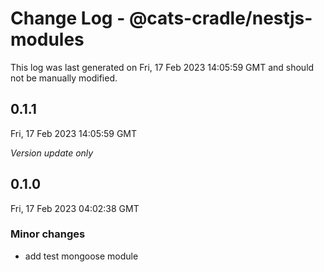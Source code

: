 # Change Log - @cats-cradle/nestjs-modules

This log was last generated on Fri, 17 Feb 2023 14:05:59 GMT and should not be manually modified.

## 0.1.1
Fri, 17 Feb 2023 14:05:59 GMT

_Version update only_

## 0.1.0
Fri, 17 Feb 2023 04:02:38 GMT

### Minor changes

- add test mongoose module

